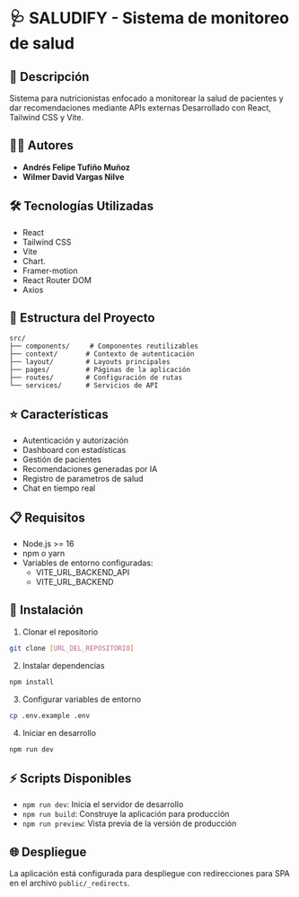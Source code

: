 # 🩺 SALUDIFY - Sistema de monitoreo de salud

## 📝 Descripción
Sistema para nutricionistas enfocado a monitorear la salud de pacientes y dar recomendaciones mediante APIs externas
Desarrollado con React, Tailwind CSS y Vite.

## 👨‍💻 Autores
* **Andrés Felipe Tufiño Muñoz**
* **Wilmer David Vargas Nilve**

## 🛠️ Tecnologías Utilizadas
- React
- Tailwind CSS 
- Vite
- Chart.
- Framer-motion
- React Router DOM 
- Axios 

## 📁 Estructura del Proyecto
```
src/
├── components/     # Componentes reutilizables
├── context/       # Contexto de autenticación
├── layout/        # Layouts principales
├── pages/         # Páginas de la aplicación
├── routes/        # Configuración de rutas
└── services/      # Servicios de API
```

## ⭐ Características
- Autenticación y autorización
- Dashboard con estadísticas
- Gestión de pacientes
- Recomendaciones generadas por IA
- Registro de parametros de salud
- Chat en tiempo real

## 📋 Requisitos
- Node.js >= 16
- npm o yarn
- Variables de entorno configuradas:
  - VITE_URL_BACKEND_API
  - VITE_URL_BACKEND

## 🚀 Instalación

1. Clonar el repositorio
```bash
git clone [URL_DEL_REPOSITORIO]
```

2. Instalar dependencias
```bash
npm install
```

3. Configurar variables de entorno
```bash
cp .env.example .env
```

4. Iniciar en desarrollo
```bash
npm run dev
```

## ⚡ Scripts Disponibles
- `npm run dev`: Inicia el servidor de desarrollo
- `npm run build`: Construye la aplicación para producción
- `npm run preview`: Vista previa de la versión de producción

## 🌐 Despliegue
La aplicación está configurada para despliegue con redirecciones para SPA en el archivo `public/_redirects`.
